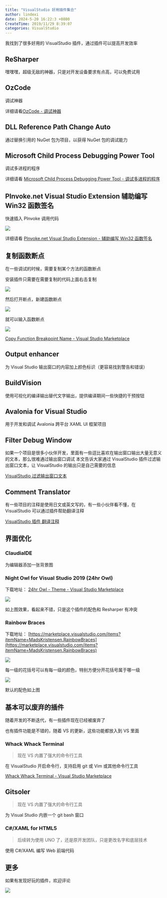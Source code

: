 ```yaml
---
title: "VisualStudio 好用插件集合"
author: lindexi
date: 2024-5-20 16:22:3 +0800
CreateTime: 2019/11/29 8:39:07
categories: VisualStudio
---
```


我找到了很多好用的 VisualStudio 插件，通过插件可以提高开发效率

<!--more-->


<!-- CreateTime:2019/11/29 8:39:07 -->

<!-- csdn -->

## ReSharper 

嘿嘿嘿，超级无敌的神器，只是对开发设备要求有点高，可以免费试用

## OzCode 

调试神器

详细请看[OzCode - 调试神器](https://blog.walterlv.com/post/using-ozcode-to-improve-debug.html)

## DLL Reference Path Change Auto

通过替换引用的 NuGet 包为项目，以获得 NuGet 包的调试能力

## Microsoft Child Process Debugging Power Tool 

调试多进程的程序

详细请看 [Microsoft Child Process Debugging Power Tool - 调试多进程的程序](https://blog.walterlv.com/post/debug-multi-process-application-using-visual-studio.html)


## PInvoke.net Visual Studio Extension  辅助编写 Win32 函数签名

快速插入 PInvoke 调用代码

![](https://blog.walterlv.com/static/posts/2018-07-21-22-57-52.png)

详细请看 [PInvoke.net Visual Studio Extension - 辅助编写 Win32 函数签名](https://blog.walterlv.com/post/pinvoke-net-visual-studio-extension.html)

## 复制函数断点

在一些调试的时候，需要复制某个方法的函数断点

安装插件只需要在需要复制的代码上面右击复制

![](http://image.acmx.xyz/lindexi%2F201943185842685)

然后打开断点，新建函数断点

![](http://image.acmx.xyz/lindexi%2F201943185857968)

就可以输入函数断点

![](http://image.acmx.xyz/lindexi%2F201943185915393)

[Copy Function Breakpoint Name - Visual Studio Marketplace](https://marketplace.visualstudio.com/items?itemName=jnm2.CopyFunctionBreakpointName )

## Output enhancer

为 Visual Studio 输出窗口的内容加上颜色标识（更容易找到警告和错误）




## BuildVision 

使用可视化的编译输出替代文字输出，提供编译期间一些快捷的干预按钮



## Avalonia for Visual Studio 

用于开发和调试 Avalonia 跨平台 XAML UI 框架项目




## Filter Debug Window

如果一个项目是很多小伙伴开发，里面有一些逗比喜欢在输出窗口输出大量无意义的文本，那么很难通过输出窗口调试 本文告诉大家通过 VisualStudio 插件过滤输出窗口文本，让 VisualStudio 的输出只是自己需要的信息

[VisualStudio 过滤输出窗口文本](https://blog.lindexi.com/post/VisualStudio-%E8%BF%87%E6%BB%A4%E8%BE%93%E5%87%BA%E7%AA%97%E5%8F%A3%E6%96%87%E6%9C%AC.html )

## Comment Translator 

有一些项目的注释是使用日文或英文写的，有一些小伙伴看不懂，在 VisualStudio 可以通过插件帮助翻译注释

[VisualStudio 插件 翻译注释](https://blog.lindexi.com/post/VisualStudio-%E6%8F%92%E4%BB%B6-%E7%BF%BB%E8%AF%91%E6%B3%A8%E9%87%8A.html )



## 界面优化

### ClaudiaIDE 

为编辑器添加一张背景图

### Night Owl for Visual Studio 2019 (24hr Owl)

下载地址： [24hr Owl - Theme - Visual Studio Marketplace](https://marketplace.visualstudio.com/items?itemName=definedrisk.24hr-owl )

<!-- ![](image/VisualStudio 好用插件集合/VisualStudio 好用插件集合0.png) -->

![](http://image.acmx.xyz/lindexi%2F202163126515664.jpg)

如上图效果，看起来不错，只是这个插件的配色和 Resharper 有冲突


### Rainbow Braces

下载地址： [https://marketplace.visualstudio.com/items?itemName=MadsKristensen.RainbowBraces](https://marketplace.visualstudio.com/items?itemName=MadsKristensen.RainbowBraces)

![](http://image.acmx.xyz/lindexi%2F202210916203054.jpg)

每一级的花括号可以有每一级的颜色，特别方便分开花括号属于哪一级

![](http://image.acmx.xyz/lindexi%2F2022109162389046.jpg)

默认的配色如上图





## 基本可以废弃的插件

随着开发的不断迭代，有一些插件现在已经被废弃了

也有插件功能是不错的，随着 VS 的更新，这些功能都放入到 VS 里面

### Whack Whack Terminal

> 现在 VS 内置了强大的命令行工具

在 VisualStudio 开启命令行，支持启用 git 或 Vim 或其他命令行工具

[Whack Whack Terminal - Visual Studio Marketplace](https://marketplace.visualstudio.com/items?itemName=DanielGriffen.WhackWhackTerminal )

## Gitsoler 

> 现在 VS 内置了强大的命令行工具

为 Visual Studio 内嵌一个 git bash 窗口

### C#/XAML for HTML5

> 后续转为使用 UNO 了，还是原开发团队，只是更改名字和底层技术

使用 C#/XAML 编写 Web 前端代码


## 更多

如果有发现好玩的插件，欢迎评论

![](https://i.loli.net/2019/04/11/5caf25d76d4a2.jpg)

